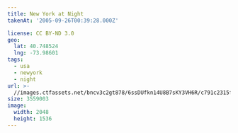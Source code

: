 ```yaml
---
title: New York at Night
takenAt: '2005-09-26T00:39:28.000Z'

license: CC BY-ND 3.0
geo:
  lat: 40.748524
  lng: -73.98601
tags:
  - usa
  - newyork
  - night
url: >-
  //images.ctfassets.net/bncv3c2gt878/6ssDUfkn14U8B7sKY3VH6R/c791c2315f2109dd23f09af98f901c42/new-york-at-night_4324844925_o
size: 3559003
image:
  width: 2048
  height: 1536
---
```

